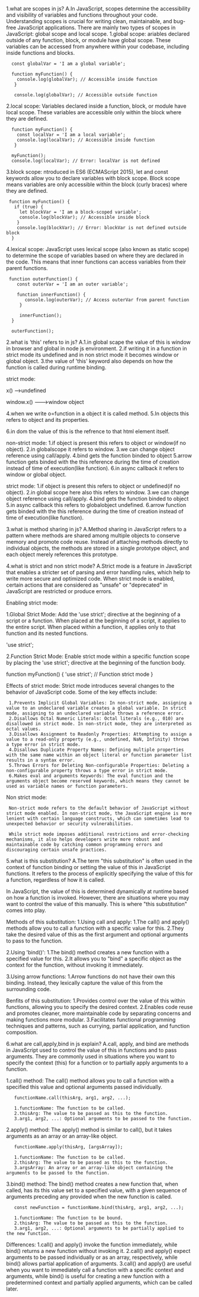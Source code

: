 1.what are scopes in js?
A.In JavaScript, scopes determine the accessibility and visibility of variables and functions throughout your code. Understanding scopes is crucial for writing clean, maintainable, and bug-free JavaScript applications. There are mainly two types of scopes in JavaScript: global scope and local scope.
   1.global scope:
      ariables declared outside of any function, block, or module have global scope. These variables can be accessed from anywhere within your codebase, including inside functions and blocks.

      const globalVar = 'I am a global variable';

      function myFunction() {
        console.log(globalVar); // Accessible inside function
       }

       console.log(globalVar); // Accessible outside function
  
   2.local scope:
     Variables declared inside a function, block, or module have local scope. These variables are accessible only within the block where they are defined.
      
      function myFunction() {
        const localVar = 'I am a local variable';
        console.log(localVar); // Accessible inside function
       }

      myFunction();
      console.log(localVar); // Error: localVar is not defined

   3.block scope:
     ntroduced in ES6 (ECMAScript 2015), let and const keywords allow you to declare variables with block scope. Block scope means variables are only accessible within the block (curly braces) where they are defined.

     function myFunction() {
       if (true) {
         let blockVar = 'I am a block-scoped variable';
         console.log(blockVar); // Accessible inside block
        }
        console.log(blockVar); // Error: blockVar is not defined outside block
      }

   4.lexical scope:
     JavaScript uses lexical scope (also known as static scope) to determine the scope of variables based on where they are declared in the code. This means that inner functions can access variables from their parent functions.

     function outerFunction() {
        const outerVar = 'I am an outer variable';

        function innerFunction() {
           console.log(outerVar); // Access outerVar from parent function
         }

         innerFunction();
      }

      outerFunction();

2.what is 'this' refers to in js?
A.1.in global scape the value of this is window in browser and global in node js environment.
2.if writing it in a function in strict mode its undefined and in non strict mode it becomes window or global object.
3.the value of 'this' keyword also depends on how the function is called during runtime binding.

strict mode:

x() -->undefined

window.x() --->window object

4.when we write o=function in a object it is called method.
5.In objects this refers to object and its properties.

6.in dom the value of this is the refrence to that html element itself.

non-strict mode:
1.if object is present this refers to object or window(if no object).
2.in globalscope it refers to window.
3.we can change object reference using call/apply.
4.bind gets the function binded to object
5.arrow function gets binded with the this reference during the time of creation instead of time of execution(like function).
6.in async callback it refers to window or global object.

strict mode:
1.if object is present this refers to object or undefined(if no object).
2.in global scope here also this refers to window.
3.we can change object reference using call/apply.
4.bind gets the function binded to object
5.in async callback this refers to globalobject undefined.
6.arrow function gets binded with the this reference during the time of creation instead of time of execution(like function).

3.what is method sharing in js?
A.Method sharing in JavaScript refers to a pattern where methods are shared among multiple objects to conserve memory and promote code reuse. Instead of attaching methods directly to individual objects, the methods are stored in a single prototype object, and each object merely references this prototype.

4.what is strict and non strict mode?
A.Strict mode is a feature in JavaScript that enables a stricter set of parsing and error handling rules, which help to write more secure and optimized code. When strict mode is enabled, certain actions that are considered as "unsafe" or "deprecated" in JavaScript are restricted or produce errors.

Enabling strict mode:

  1.Global Strict Mode: Add the 'use strict'; directive at the beginning of a script or a function. When placed at the beginning of a script, it applies to the entire script. When placed within a function, it applies only to that function and its nested functions.

  'use strict';

  2.Function Strict Mode: Enable strict mode within a specific function scope by placing the 'use strict'; directive at the beginning of the function body.

  function myFunction() {
  'use strict';
  // Function strict mode
   }

Effects of strict mode:
Strict mode introduces several changes to the behavior of JavaScript code. Some of the key effects include:

     1.Prevents Implicit Global Variables: In non-strict mode, assigning a value to an undeclared variable creates a global variable. In strict mode, assigning to an undeclared variable throws a reference error.
     2.Disallows Octal Numeric Literals: Octal literals (e.g., 010) are disallowed in strict mode. In non-strict mode, they are interpreted as octal values.
     3.Disallows Assignment to Readonly Properties: Attempting to assign a value to a read-only property (e.g., undefined, NaN, Infinity) throws a type error in strict mode.
     4.Disallows Duplicate Property Names: Defining multiple properties with the same name within an object literal or function parameter list results in a syntax error.
     5.Throws Errors for Deleting Non-configurable Properties: Deleting a non-configurable property throws a type error in strict mode.
     6.Makes eval and arguments Keywords: The eval function and the arguments object become reserved keywords, which means they cannot be used as variable names or function parameters.

Non strict mode:

     Non-strict mode refers to the default behavior of JavaScript without strict mode enabled. In non-strict mode, the JavaScript engine is more lenient with certain language constructs, which can sometimes lead to unexpected behavior or security vulnerabilities.

     While strict mode imposes additional restrictions and error-checking mechanisms, it also helps developers write more robust and maintainable code by catching common programming errors and discouraging certain unsafe practices.




5.what is this substitution?
A.The term "this substitution" is often used in the context of function binding or setting the value of this in JavaScript functions. It refers to the process of explicitly specifying the value of this for a function, regardless of how it is called.

In JavaScript, the value of this is determined dynamically at runtime based on how a function is invoked. However, there are situations where you may want to control the value of this manually. This is where "this substitution" comes into play.

Methods of this substitution:
  1.Using call and apply:
      1.The call() and apply() methods allow you to call a function with a specific value for this.
      2.They take the desired value of this as the first argument and optional arguments to pass to the function.

  2.Using 'bind()':
      1.The bind() method creates a new function with a specified value for this.
      2.It allows you to "bind" a specific object as the context for the function, without invoking it immediately.
  
  3.Using arrow functions:
     1.Arrow functions do not have their own this binding. Instead, they lexically capture the value of this from the surrounding code.

Benfits of this substitution:
   1.Provides control over the value of this within functions, allowing you to specify the desired context.
   2.Enables code reuse and promotes cleaner, more maintainable code by separating concerns and making functions more modular.
   3.Facilitates functional programming techniques and patterns, such as currying, partial application, and function composition.

6.what are call,apply,bind in js explain?
A.call, apply, and bind are methods in JavaScript used to control the value of this in functions and to pass arguments. They are commonly used in situations where you want to specify the context (this) for a function or to partially apply arguments to a function.

   1.call() method:
       The call() method allows you to call a function with a specified this value and optional arguments passed individually.

       functionName.call(thisArg, arg1, arg2, ...);

       1.functionName: The function to be called.
       2.thisArg: The value to be passed as this to the function.
       3.arg1, arg2, ...: Optional arguments to be passed to the function.
   
   2.apply() method:
       The apply() method is similar to call(), but it takes arguments as an array or an array-like object.

       functionName.apply(thisArg, [argsArray]);

       1.functionName: The function to be called.
       2.thisArg: The value to be passed as this to the function.
       3.argsArray: An array or an array-like object containing the arguments to be passed to the function.
 
   3.bind() method:
       The bind() method creates a new function that, when called, has its this value set to a specified value, with a given sequence of arguments preceding any provided when the new function is called.

       const newFunction = functionName.bind(thisArg, arg1, arg2, ...);
 
       1.functionName: The function to be bound.
       2.thisArg: The value to be passed as this to the function.
       3.arg1, arg2, ...: Optional arguments to be partially applied to the new function.


Differences:
  1.call() and apply() invoke the function immediately, while bind() returns a new function without invoking it.
  2.call() and apply() expect arguments to be passed individually or as an array, respectively, while bind() allows partial application of arguments.
  3.call() and apply() are useful when you want to immediately call a function with a specific context and arguments, while bind() is useful for creating a new function with a predetermined context and partially applied arguments, which can be called later.